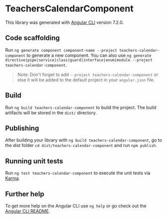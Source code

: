 # TeachersCalendarComponent

This library was generated with [Angular CLI](https://github.com/angular/angular-cli) version 7.2.0.

## Code scaffolding

Run `ng generate component component-name --project teachers-calendar-component` to generate a new component. You can also use `ng generate directive|pipe|service|class|guard|interface|enum|module --project teachers-calendar-component`.
> Note: Don't forget to add `--project teachers-calendar-component` or else it will be added to the default project in your `angular.json` file. 

## Build

Run `ng build teachers-calendar-component` to build the project. The build artifacts will be stored in the `dist/` directory.

## Publishing

After building your library with `ng build teachers-calendar-component`, go to the dist folder `cd dist/teachers-calendar-component` and run `npm publish`.

## Running unit tests

Run `ng test teachers-calendar-component` to execute the unit tests via [Karma](https://karma-runner.github.io).

## Further help

To get more help on the Angular CLI use `ng help` or go check out the [Angular CLI README](https://github.com/angular/angular-cli/blob/master/README.md).
